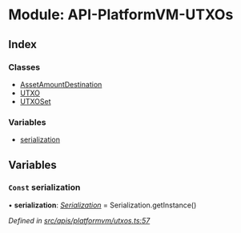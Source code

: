 # Module: API-PlatformVM-UTXOs

## Index

### Classes

- [AssetAmountDestination](../classes/api_platformvm_utxos.assetamountdestination)
- [UTXO](../classes/api_platformvm_utxos.utxo)
- [UTXOSet](../classes/api_platformvm_utxos.utxoset)

### Variables

- [serialization](api_platformvm_utxos#const-serialization)

## Variables

### `Const` serialization

• **serialization**: _[Serialization](../classes/utils_serialization.serialization)_ = Serialization.getInstance()

_Defined in [src/apis/platformvm/utxos.ts:57](https://github.com/chain4travel/caminojs/blob/3883166/src/apis/platformvm/utxos.ts#L57)_
